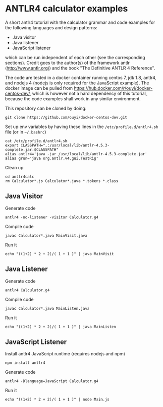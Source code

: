 
# ANTLR4 calculator examples

A short antlr4 tutorial with the calculator grammar and code examples for the following languages and design patterns:

- Java visitor
- Java listener
- JavaScript listener

which can be run independent of each other (see the corresponding sections). Credit goes to the author(s) of the framework antlr (http://www.antlr.org/) and the book "The Definitive ANTLR 4 Reference".

The code are tested in a docker container running centos 7, jdk 1.8, antlr4, and nodejs 4 (nodejs is only required for the JavaScript example). The docker image can be pulled from https://hub.docker.com/r/ouyi/docker-centos-dev/, which is however not a hard dependency of this tutorial, because the code examples shall work in any similar environment.

This repository can be cloned by doing:

    git clone https://github.com/ouyi/docker-centos-dev.git

Set up env variables by having these lines in the `/etc/profile.d/antlr4.sh` file (or in `~/.bashrc`)

    cat /etc/profile.d/antlr4.sh
    export CLASSPATH=".:/usr/local/lib/antlr-4.5.3-complete.jar:$CLASSPATH"
    alias antlr4='java -jar /usr/local/lib/antlr-4.5.3-complete.jar'
    alias grun='java org.antlr.v4.gui.TestRig'

Clean up

    cd antlr4calc
    rm Calculator*.js Calculator*.java *.tokens *.class

## Java Visitor

Generate code

    antlr4 -no-listener -visitor Calculator.g4

Compile code

    javac Calculator*.java MainVisit.java

Run it

    echo "((1+2) * 2 + 2)/( 1 + 1 )" | java MainVisit

## Java Listener

Generate code

    antlr4 Calculator.g4

Compile code

    javac Calculator*.java MainListen.java

Run it

    echo "((1+2) * 2 + 2)/( 1 + 1 )" | java MainListen

## JavaScript Listener

Install antlr4 JavaScript runtime (requires nodejs and npm)

    npm install antlr4

Generate code

    antlr4 -Dlanguage=JavaScript Calculator.g4

Run it

    echo "((1+2) * 2 + 2)/( 1 + 1 )" | node Main.js

